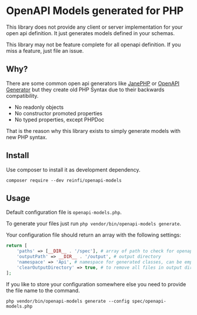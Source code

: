 # OpenAPI Models generated for PHP

This library does not provide any client or server implementation 
for your open api definition. It just generates models defined in your
schemas. 

This library may not be feature complete for all openapi definition. If you miss a feature, just file an issue.

## Why?
There are some common open api generators like [JanePHP](https://github.com/janephp/janephp) or [OpenAPI Generator](https://openapi-generator.tech) but they
create old PHP Syntax due to their backwards compatibility. 

- No readonly objects
- No constructor promoted properties
- No typed properties, except PHPDoc

That is the reason why this library exists to simply generate models
with new PHP syntax.

## Install

Use composer to install it as development dependency. 

`composer require --dev reinfi/openapi-models`

## Usage

Default configuration file is `openapi-models.php`. 

To generate your files just run `php vendor/bin/openapi-models generate`.

Your configuration file should return an array with the following settings:

```php
return [
    'paths' => [__DIR__ . '/spec'], # array of path to check for openapi files
    'outputPath' => __DIR__ . '/output', # output directory
    'namespace' => 'Api', # namespace for generated classes, can be empty
    'clearOutputDirectory' => true, # to remove all files in output directory, default is false
];
```

If you like to store your configuration somewhere else you need to provide the file name to the command.

`php vendor/bin/openapi-models generate --config spec/openapi-models.php`
